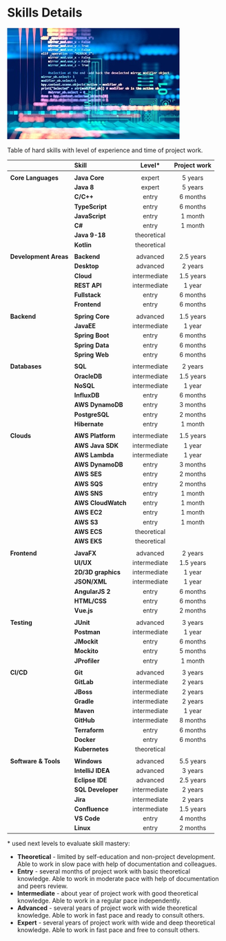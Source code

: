# Skills Details

![picture](../pictures/memes/Meme-Skills.jpg)

Table of hard skills with level of experience and time of project work.

|                       | Skill              |  Level&ast;  | Project work |
|:----------------------|:-------------------|:------------:|:------------:|
|                       |                    |              |              |
| **Core Languages**    | **Java Core**      |    expert    |   5 years    |
|                       | **Java 8**         |    expert    |   5 years    |
|                       | **C/C++**          |    entry     |   6 months   |
|                       | **TypeScript**     |    entry     |   6 months   |
|                       | **JavaScript**     |    entry     |   1 month    |
|                       | **C#**             |    entry     |   1 month    |
|                       | **Java 9-18**      | theoretical  |              |
|                       | **Kotlin**         | theoretical  |              |
|                       |                    |              |              |
| **Development Areas** | **Backend**        |   advanced   |  2.5 years   |
|                       | **Desktop**        |   advanced   |   2 years    |
|                       | **Cloud**          | intermediate |  1.5 years   |
|                       | **REST API**       | intermediate |    1 year    |
|                       | **Fullstack**      |    entry     |   6 months   |
|                       | **Frontend**       |    entry     |   6 months   |
|                       |                    |              |              |
| **Backend**           | **Spring Core**    |   advanced   |  1.5 years   |
|                       | **JavaEE**         | intermediate |    1 year    |
|                       | **Spring Boot**    |    entry     |   6 months   |
|                       | **Spring Data**    |    entry     |   6 months   |
|                       | **Spring Web**     |    entry     |   6 months   |
|                       |                    |              |              |
| **Databases**         | **SQL**            | intermediate |   2 years    |
|                       | **OracleDB**       | intermediate |  1.5 years   |
|                       | **NoSQL**          | intermediate |    1 year    |
|                       | **InfluxDB**       |    entry     |   6 months   |
|                       | **AWS DynamoDB**   |    entry     |   3 months   |
|                       | **PostgreSQL**     |    entry     |   2 months   |
|                       | **Hibernate**      |    entry     |   1 month    |
|                       |                    |              |              |
| **Clouds**            | **AWS Platform**   | intermediate |  1.5 years   |
|                       | **AWS Java SDK**   | intermediate |    1 year    |
|                       | **AWS Lambda**     | intermediate |    1 year    |
|                       | **AWS DynamoDB**   |    entry     |   3 months   |
|                       | **AWS SES**        |    entry     |   2 months   |
|                       | **AWS SQS**        |    entry     |   2 months   |
|                       | **AWS SNS**        |    entry     |   1 month    |
|                       | **AWS CloudWatch** |    entry     |   1 month    |
|                       | **AWS EC2**        |    entry     |   1 month    |
|                       | **AWS S3**         |    entry     |   1 month    |
|                       | **AWS ECS**        | theoretical  |              |
|                       | **AWS EKS**        | theoretical  |              |
|                       |                    |              |              |
| **Frontend**          | **JavaFX**         |   advanced   |   2 years    |
|                       | **UI/UX**          | intermediate |  1.5 years   |
|                       | **2D/3D graphics** | intermediate |    1 year    |
|                       | **JSON/XML**       | intermediate |    1 year    |
|                       | **AngularJS 2**    |    entry     |   6 months   |
|                       | **HTML/CSS**       |    entry     |   6 months   |
|                       | **Vue.js**         |    entry     |   2 months   |
|                       |                    |              |              |
| **Testing**           | **JUnit**          |   advanced   |   3 years    |
|                       | **Postman**        | intermediate |    1 year    |
|                       | **JMockit**        |    entry     |   6 months   |
|                       | **Mockito**        |    entry     |   5 months   |
|                       | **JProfiler**      |    entry     |   1 month    |
|                       |                    |              |              |
| **CI/CD**             | **Git**            |   advanced   |   3 years    |
|                       | **GitLab**         | intermediate |   2 years    |
|                       | **JBoss**          | intermediate |   2 years    |
|                       | **Gradle**         | intermediate |   2 years    |
|                       | **Maven**          | intermediate |    1 year    |
|                       | **GitHub**         | intermediate |   8 months   |
|                       | **Terraform**      |    entry     |   6 months   |
|                       | **Docker**         |    entry     |   6 months   |
|                       | **Kubernetes**     | theoretical  |              |
|                       |                    |              |              |
| **Software & Tools**  | **Windows**        |   advanced   |  5.5 years   |
|                       | **IntelliJ IDEA**  |   advanced   |   3 years    |
|                       | **Eclipse IDE**    |   advanced   |  2.5 years   |
|                       | **SQL Developer**  | intermediate |   2 years    |
|                       | **Jira**           | intermediate |   2 years    |
|                       | **Confluence**     | intermediate |  1.5 years   |
|                       | **VS Code**        |    entry     |   4 months   |
|                       | **Linux**          |    entry     |   2 months   |

&ast; used next levels to evaluate skill mastery:
- **Theoretical** - limited by self-education and non-project development.
  Able to work in slow pace with help of documentation and colleagues.
- **Entry** - several months of project work with basic theoretical knowledge.
  Able to work in moderate pace with help of documentation and peers review.
- **Intermediate** - about year of project work with good theoretical knowledge.
  Able to work in a regular pace independently.
- **Advanced** - several years of project work with wide theoretical knowledge.
  Able to work in fast pace and ready to consult others.
- **Expert** - several years of project work with wide and deep theoretical knowledge.
  Able to work in fast pace and free to consult others.